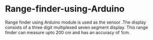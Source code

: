 # Range-finder-using-Arduino
Range finder using Arduino module  is used as the sensor .The display consists of a three digit multiplexed seven segment display. This range finder can measure upto 200 cm and has an accuracy of 1cm. 
